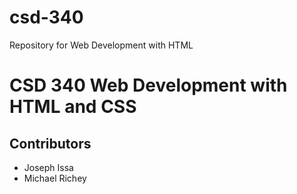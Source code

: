 # csd-340
Repository for Web Development with HTML
# CSD 340 Web Development with HTML and CSS
## Contributors
* Joseph Issa
* Michael Richey
